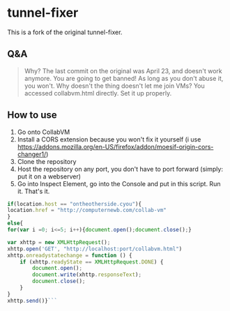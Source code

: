 # tunnel-fixer
This is a fork of the original tunnel-fixer.
## Q&A
> Why?
The last commit on the original was April 23, and doesn't work anymore.
> You are going to get banned!
As long as you don't abuse it, you won't.
> Why doesn't the thing doesn't let me join VMs?
You accessed collabvm.html directly. Set it up properly.
## How to use
1. Go onto CollabVM
2. Install a CORS extension because you won't fix it yourself (i use https://addons.mozilla.org/en-US/firefox/addon/moesif-origin-cors-changer1/)
3. Clone the repository
4. Host the repository on any port, you don't have to port forward (simply: put it on a webserver)
5. Go into Inspect Element, go into the Console and put in this script. Run it. That's it.
```js
if(location.host == "ontheotherside.cyou"){
location.href = "http://computernewb.com/collab-vm"
}
else{
for(var i =0; i<=5; i++){document.open();document.close();}

var xhttp = new XMLHttpRequest();
xhttp.open('GET', "http://localhost:port/collabvm.html")
xhttp.onreadystatechange = function () {
    if (xhttp.readyState == XMLHttpRequest.DONE) {
        document.open();
        document.write(xhttp.responseText);
        document.close();
    }
}
xhttp.send()}```